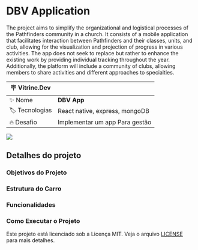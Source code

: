 # DBV Application

The project aims to simplify the organizational and logistical processes of the Pathfinders community in a church. It consists of a mobile application that facilitates interaction between Pathfinders and their classes, units, and club, allowing for the visualization and projection of progress in various activities. The app does not seek to replace but rather to enhance the existing work by providing individual tracking throughout the year. Additionally, the platform will include a community of clubs, allowing members to share activities and different approaches to specialties.

| :placard: Vitrine.Dev |     |
| -------------  | --- |
| :sparkles: Nome        | **DBV App**
| :label: Tecnologias | React native, express, mongoDB
| :fire: Desafio     | Implementar um app Para gestão

<!-- Inserir imagem com a #vitrinedev ao final do link -->
![](https://lh3.googleusercontent.com/pw/AP1GczPujadSsjmaZ43Kt_eETJA04ZeoR3kkazbit3Or-5FR5_hfmWb7dr0F_yYVgt2O4P_okc1zaIPrYDfQMIT4iPmwp9EBgqWCgANdCzOpsm_S_QS0IeqFhZ7CiLBMjGhn8NGabMiTZcWGqIrIc9VGC0N1Hw=w433-h962-s-no-gm?authuser=0#vitrinedev)

## Detalhes do projeto


### Objetivos do Projeto


### Estrutura do Carro

### Funcionalidades

### Como Executar o Projeto

Este projeto está licenciado sob a Licença MIT. Veja o arquivo [LICENSE](LICENSE) para mais detalhes.
